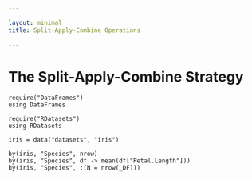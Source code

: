 ```yaml
---

layout: minimal
title: Split-Apply-Combine Operations

---
```


# The Split-Apply-Combine Strategy

    require("DataFrames")
    using DataFrames

    require("RDatasets")
    using RDatasets

    iris = data("datasets", "iris")

    by(iris, "Species", nrow)
    by(iris, "Species", df -> mean(df["Petal.Length"]))
    by(iris, "Species", :(N = nrow(_DF)))
